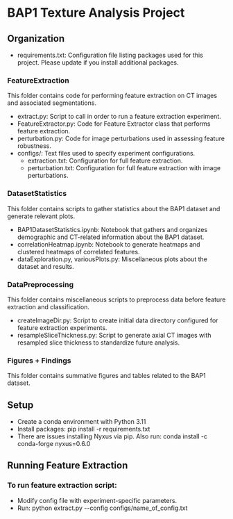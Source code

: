 # BAP1 Texture Analysis Project

## Organization

- requirements.txt: Configuration file listing packages used for this project. Please update if you install additional packages.

### FeatureExtraction
This folder contains code for performing feature extraction on CT images and associated segmentations.
- extract.py: Script to call in order to run a feature extraction experiment.
- FeatureExtractor.py: Code for Feature Extractor class that performs feature extraction.
- perturbation.py: Code for image perturbations used in assessing feature robustness.
- configs/: Text files used to specify experiment configurations.
    - extraction.txt: Configuration for full feature extraction. 
    - perturbation.txt: Configuration for full feature extraction with image perturbations. 

### DatasetStatistics
This folder contains scripts to gather statistics about the BAP1 dataset and generate relevant plots.
- BAP1DatasetStatistics.ipynb: Notebook that gathers and organizes demographic and CT-related information about the BAP1 dataset.
- correlationHeatmap.ipynb: Notebook to generate heatmaps and clustered heatmaps of correlated features.
- dataExploration.py, variousPlots.py: Miscellaneous plots about the dataset and results.

### DataPreprocessing
This folder contains miscellaneous scripts to preprocess data before feature extraction and classification.
- createImageDir.py: Script to create initial data directory configured for feature extraction experiments.
- resampleSliceThickness.py: Script to generate axial CT images with resampled slice thickness to standardize future analysis.

### Figures + Findings
This folder contains summative figures and tables related to the BAP1 dataset.

## Setup
- Create a conda environment with Python 3.11
- Install packages: pip install -r requirements.txt
- There are issues installing Nyxus via pip. Also run: conda install -c conda-forge nyxus=0.6.0

## Running Feature Extraction

### To run feature extraction script: 
- Modify config file with experiment-specific parameters.
- Run: python extract.py --config configs/name_of_config.txt
